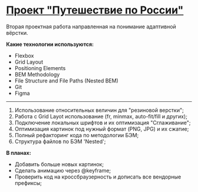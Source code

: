 # [Проект "Путешествие по России"](https://rudokopov.github.io/russian-travel/)

Вторая проектная работа направленная на понимание адаптивной вёрстки.

**Какие технологии используются:**

- Flexbox
- Grid Layout
- Positioning Elements
- BEM Methodology
- File Structure and File Paths (Nested BEM)
- Git
- Figma

---

1. Использование относительных величин для "резиновой верстки";
2. Работа с Grid Layot использование (fr, minmax, auto-fit/fill и других);
3. Подключение локальных шрифтов и их оптимизация "Сглаживание";
4. Оптимизация картинок под нужный формат (PNG, JPG) и их сжатие;
5. Полный рефакторинг кода по методологии БЭМ;
6. Структура файлов по БЭМ 'Nested';

**В планах:**

- Добавить больше новых картинок;
- Сделать анимацию через @keyframe;
- Проверить код на кроссбраузерность и дописать все вендорные префиксы;
